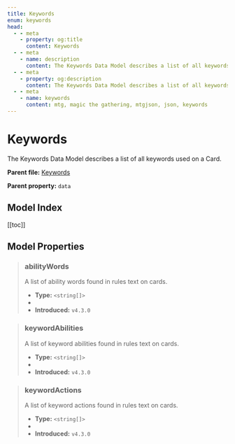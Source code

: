 ```yaml
---
title: Keywords
enum: keywords
head:
  - - meta
    - property: og:title
      content: Keywords
  - - meta
    - name: description
      content: The Keywords Data Model describes a list of all keywords used on a Card.
  - - meta
    - property: og:description
      content: The Keywords Data Model describes a list of all keywords used on a Card.
  - - meta
    - name: keywords
      content: mtg, magic the gathering, mtgjson, json, keywords
---
```


# Keywords

The Keywords Data Model describes a list of all keywords used on a Card.

**Parent file:** [Keywords](/downloads/all-files/#keywords)  

**Parent property:** `data`

## Model Index

<PropertyToggler/>

[[toc]]

## Model Properties

> ### abilityWords
>
> A list of ability words found in rules text on cards.
>
> - **Type:** `<string[]>`
> - <ExampleField type='abilityWords'/>
> - **Introduced:** `v4.3.0`

> ### keywordAbilities
>
> A list of keyword abilities found in rules text on cards.
>
> - **Type:** `<string[]>`
> - <ExampleField type='keywordAbilities'/>
> - **Introduced:** `v4.3.0`

> ### keywordActions
>
> A list of keyword actions found in rules text on cards.
>
> - **Type:** `<string[]>`
> - <ExampleField type='keywordActions'/>
> - **Introduced:** `v4.3.0`
